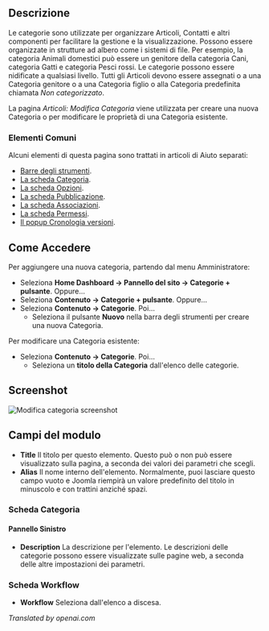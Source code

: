 <!-- Filename: Help4.x:Articles:_New_or_Edit_Category / Display title: Articoli: Modifica Categoria -->

## Descrizione

Le categorie sono utilizzate per organizzare Articoli, Contatti e altri
componenti per facilitare la gestione e la visualizzazione. Possono essere organizzate
in strutture ad albero come i sistemi di file. Per esempio, la categoria Animali domestici
può essere un genitore della categoria Cani, categoria Gatti e categoria Pesci rossi.
Le categorie possono essere nidificate a qualsiasi livello. Tutti gli Articoli devono essere assegnati
o a una Categoria genitore o a una Categoria figlio o alla Categoria predefinita chiamata *Non categorizzato*.

La pagina *Articoli: Modifica Categoria* viene utilizzata per creare una nuova Categoria o per 
modificare le proprietà di una Categoria esistente.

### Elementi Comuni

Alcuni elementi di questa pagina sono trattati in articoli di Aiuto separati:

* [Barre degli strumenti](jdocmanual?article=help/common-elements/toolbars).
* [La scheda Categoria](jdocmanual?article=help/common-elements/edit-category).
* [La scheda Opzioni](jdocmanual?article=help/common-elements/edit-category-options).
* [La scheda Pubblicazione](jdocmanual?article=help/common-elements/edit-publishing).
* [La scheda Associazioni](jdocmanual?article=help/common-elements/edit-associations).
* [La scheda Permessi](jdocmanual?article=help/common-elements/edit-permissions).
* [Il popup Cronologia versioni](jdocmanual?article=help/common-elements/edit-version-history).

## Come Accedere

Per aggiungere una nuova categoria, partendo dal menu Amministratore:

- Seleziona **Home Dashboard → Pannello del sito → Categorie + pulsante**. Oppure...
- Seleziona **Contenuto → Categorie + pulsante**. Oppure...
- Seleziona **Contenuto → Categorie**. Poi...
  - Seleziona il pulsante **Nuovo** nella barra degli strumenti per creare una nuova Categoria.

Per modificare una Categoria esistente:

- Seleziona **Contenuto → Categorie**. Poi...
  - Seleziona un **titolo della Categoria** dall'elenco delle categorie.

## Screenshot

![Modifica categoria screenshot](../../../it/images/articles/articles-edit-category-category-tab.png)

## Campi del modulo

- **Title** Il titolo per questo elemento. Questo può o non può essere visualizzato sulla pagina, a seconda dei valori dei parametri che scegli.
- **Alias** Il nome interno dell'elemento. Normalmente, puoi lasciare questo campo vuoto e Joomla riempirà un valore predefinito del titolo in minuscolo e con trattini anziché spazi.

### Scheda Categoria

#### Pannello Sinistro

- **Description** La descrizione per l'elemento. Le descrizioni delle categorie possono essere visualizzate sulle pagine web, a seconda delle altre impostazioni dei parametri.

### Scheda Workflow

- **Workflow** Seleziona dall'elenco a discesa.

*Translated by openai.com*

